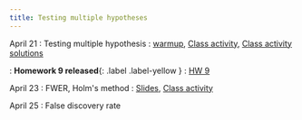 ```yaml
---
title: Testing multiple hypotheses 
---
```


April 21
: Testing multiple hypothesis
  : [warmup](https://sta711-s25.github.io/class_activities/warmup_lecture_36.pdf), [Class activity](https://sta711-s25.github.io/class_activities/ca_lecture_36.html), [Class activity solutions](https://sta711-s25.github.io/class_activities/ca_lecture_36_solutions.html)
  
: **Homework 9 released**{: .label .label-yellow }
  : [HW 9](https://sta711-s25.github.io/homework/HW9.pdf)
        
April 23
: FWER, Holm's method
  : [Slides](https://sta711-s25.github.io/slides/lecture_37.pdf), [Class activity](https://sta711-s25.github.io/class_activities/ca_lecture_37.html)

April 25
: False discovery rate